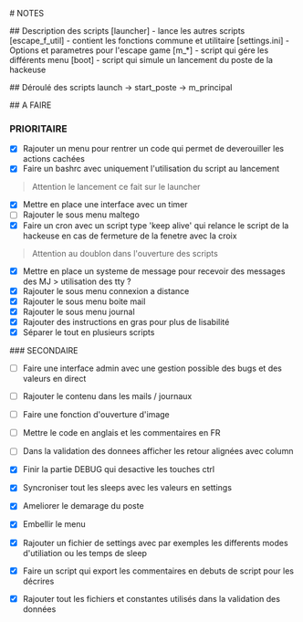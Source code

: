 # NOTES 

## Description des scripts 
[launcher] - lance les autres scripts
[escape\_f\_util] - contient les fonctions commune et utilitaire
[settings.ini] - Options et parametres pour l'escape game
[m\_\*] - script qui gére les différents menu
[boot] - script qui simule un lancement du poste de la hackeuse

## Déroulé des scripts 
launch -> start\_poste -> m\_principal

## A FAIRE
### PRIORITAIRE

- [x] Rajouter un menu pour rentrer un code qui permet de deverouiller les actions cachées
- [x] Faire un bashrc avec uniquement l'utilisation du script au lancement 
> Attention le lancement ce fait sur le launcher 
- [x] Mettre en place une interface avec un timer 
- [ ] Rajouter le sous menu maltego
- [x] Faire un cron avec un script type 'keep alive' qui relance le script de la hackeuse en cas de fermeture de la fenetre avec la croix 
> Attention au doublon dans l'ouverture des scripts
- [x] Mettre en place un systeme de message pour recevoir des messages des MJ > utilisation des tty ?
- [x] Rajouter le sous menu connexion a distance
- [x] Rajouter le sous menu boite mail
- [x] Rajouter le sous menu journal
- [x] Rajouter des instructions en gras pour plus de lisabilité
- [x] Séparer le tout en plusieurs scripts

### SECONDAIRE
- [ ] Faire une interface admin avec une gestion possible des bugs et des valeurs en direct
- [ ] Rajouter le contenu dans les mails / journaux
- [ ] Faire une fonction d'ouverture d'image
- [ ] Mettre le code en anglais et les commentaires en FR
- [ ] Dans la validation des donnees afficher les retour alignées avec column
- [x] Finir la partie DEBUG qui desactive les touches ctrl
- [x] Syncroniser tout les sleeps avec les valeurs en settings
- [x] Ameliorer le demarage du poste
- [x] Embellir le menu
- [x] Rajouter un fichier de settings avec par exemples les differents modes d'utiliation ou les temps de sleep
- [x] Faire un script qui export les commentaires en debuts de script pour les décrires
- [x] Rajouter tout les fichiers et constantes utilisés dans la validation des données


